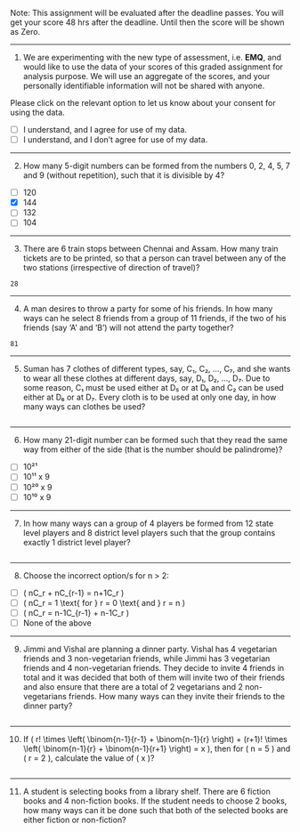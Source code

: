 Note: This assignment will be evaluated after the deadline passes. You will get your score 48 hrs after the deadline. Until then the score will be shown as Zero.

---

1) We are experimenting with the new type of assessment, i.e. **EMQ**, and would like to use the data of your scores of this graded assignment for analysis purpose. We will use an aggregate of the scores, and your personally identifiable information will not be shared with anyone.  

Please click on the relevant option to let us know about your consent for using the data.  

- [ ] I understand, and I agree for use of my data.  
- [ ] I understand, and I don’t agree for use of my data.  

---

2) How many 5-digit numbers can be formed from the numbers 0, 2, 4, 5, 7 and 9 (without repetition), such that it is divisible by 4?  

- [ ] 120  
- [x] 144  
- [ ] 132  
- [ ] 104  

---

3) There are 6 train stops between Chennai and Assam. How many train tickets are to be printed, so that a person can travel between any of the two stations (irrespective of direction of travel)?  
```
28
```

---

4) A man desires to throw a party for some of his friends. In how many ways can he select 8 friends from a group of 11 friends, if the two of his friends (say ‘A’ and ‘B’) will not attend the party together?  
```
81
```

---

5) Suman has 7 clothes of different types, say, C₁, C₂, ..., C₇, and she wants to wear all these clothes at different days, say, D₁, D₂, ..., D₇. Due to some reason, C₁ must be used either at D₅ or at D₆ and C₂ can be used either at D₆ or at D₇. Every cloth is to be used at only one day, in how many ways can clothes be used?  
```

```
---

6) How many 21-digit number can be formed such that they read the same way from either of the side (that is the number should be palindrome)?  
- [ ] 10²¹  
- [ ] 10¹¹ x 9  
- [ ] 10²⁰ x 9  
- [ ] 10¹⁰ x 9  

---

7) In how many ways can a group of 4 players be formed from 12 state level players and 8 district level players such that the group contains exactly 1 district level player?  
```

```
---

8) Choose the incorrect option/s for n > 2:  
- [ ] \( nC_r + nC_{r-1} = n+1C_r \)  
- [ ] \( nC_r = 1 \text{ for } r = 0 \text{ and } r = n \)  
- [ ] \( nC_r = n-1C_{r-1} + n-1C_r \)  
- [ ] None of the above  

---

9) Jimmi and Vishal are planning a dinner party. Vishal has 4 vegetarian friends and 3 non-vegetarian friends, while Jimmi has 3 vegetarian friends and 4 non-vegetarian friends. They decide to invite 4 friends in total and it was decided that both of them will invite two of their friends and also ensure that there are a total of 2 vegetarians and 2 non-vegetarians friends. How many ways can they invite their friends to the dinner party?
```

```

---

10) If \( r! \times \left( \binom{n-1}{r-1} + \binom{n-1}{r} \right) + (r+1)! \times \left( \binom{n-1}{r} + \binom{n-1}{r+1} \right) = x \), then for \( n = 5 \) and \( r = 2 \), calculate the value of \( x \)?  
```

```

---

11) A student is selecting books from a library shelf. There are 6 fiction books and 4 non-fiction books. If the student needs to choose 2 books, how many ways can it be done such that both of the selected books are either fiction or non-fiction?
```

```

